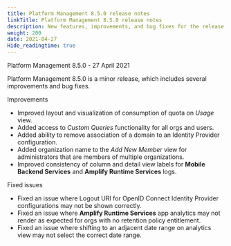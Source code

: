 ```yaml
---
title: Platform Management 8.5.0 release notes
linkTitle: Platform Management 8.5.0 release notes
description: New features, improvements, and bug fixes for the release.
weight: 200
date: 2021-04-27
Hide_readingtime: true
---
```


Platform Management 8.5.0 - 27 April 2021

Platform Management 8.5.0 is a minor release, which includes several improvements and bug fixes.

Improvements

* Improved layout and visualization of consumption of quota on _Usage_ view.
* Added access to _Custom Queries_ functionality for all orgs and users.
* Added ability to remove association of a domain to an Identity Provider configuration.
* Added organization name to the _Add New Member_ view for administrators that are members of multiple organizations.
* Improved consistency of column and detail view labels for **Mobile Backend Services** and **Amplify Runtime Services** logs.

Fixed issues

* Fixed an issue where Logout URI for OpenID Connect Identity Provider configurations may not be shown correctly.
* Fixed an issue where **Amplify Runtime Services** app analytics may not render as expected for orgs with no retention policy entitlement.
* Fixed an issue where shifting to an adjacent date range on analytics view may not select the correct date range.
